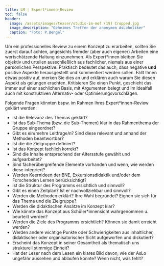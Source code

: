 ```yaml
---
title: LM | Expert*innen-Review
toc: false
header:
  image: /assets/images/teaser/studis-im-mof (19) Cropped.jpg
  image_description: "Geheimes Treffen der anonymen AsLoholiker"
  caption: "Foto: P.Bengel"
---
```


Um ein professionelles Review zu einem Konzept zu erarbeiten, sollten Sie zuerst darauf achten, angesichts fremder (aber auch eigener) Arbeiten eine wertschätzende Haltung einzunehmen. 
Als Expert*innen bleiben Sie objektiv und urteilen ausschließlich aus fachlicher, niemals aus einer persönlichen Perspektive. 
Praktisch bedeutet das auch, dass negative **und** positive Aspekte herausgestellt und kommentiert werden sollen. 
Fällt Ihnen etwas positiv auf, merken Sie dies an und erklären auch warum Sie diesen Aspekt als gelungen erachten. 
Kritisieren Sie einen Punkt, geschieht das immer auf einer sachlichen Basis, mit Argumenten belegt und im Idealfall auch mit konstruktiven Alternativ- oder Optimierungsvorschlägen.

Folgende Fragen könnten bspw. im Rahmen Ihres Expert*innen-Review geklärt werden:
-	Ist die Relevanz des Themas geklärt?
-	Ist das Sub-Thema (bzw. die Sub-Themen) klar in das Rahmenthema der Gruppe eingeordnet?
-	Gibt es ein/mehre Leitfrage/n? Sind diese relevant und anhand der Methoden beantwortbar?
-	Ist die die Zielgruppe definiert?
-	Ist das Konzept fachlich korrekt?
-	Sind die Inhalte entsprechend der Altersstufe gewählt und aufgearbeitet? 
-	Sind fächerübergreifende Elemente vorhanden und wenn, wie werden diese integriert?
-	Werden Keernideen der BNE, Exkursionsdidaktik und/oder dem Forschenden Lernen berücksichtigt?
-	Ist die Struktur des Programms ersichtlich und sinnvoll?
-	Gibt es einen Zeitplan? Ist er nachvollziehbar und sinnvoll?
-	Werden die Methoden erklärt? Ihre Wahl begründet? Eignen sie sich für das Thema und die Zielgruppe?
-	Werden die didaktischen Ansätze im Konzept klar?
-	Wie könnte das Konzept aus Schüler*innensicht wahrgenommen u. beurteilt werden?
-	Werden die Ziele des Programms ersichtlich? Können sie damit erreicht werden?
-	Werden andere wichtige Punkte oder Schwierigkeiten aus inhaltlicher, didaktischer oder organisatorischer Sicht aufgeworfen und diskutiert?
-	Erscheint das Konzept in seiner Gesamtheit als thematisch uns strukturell stimmige Einheit?
-	Hat der Leser nach dem Lesen ein klares Bild davon, wie der AsLo ungefähr aussehen und ablaufen könnte? Wenn nicht, was fehlt?




